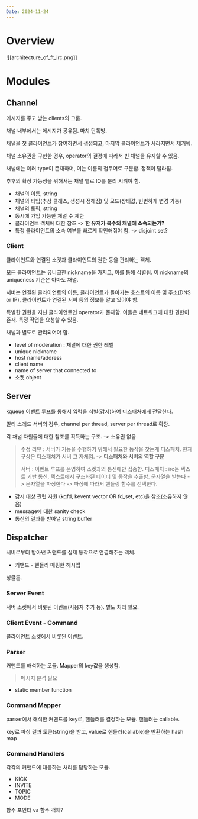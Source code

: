 ```yaml
---
Date: 2024-11-24
---
```

# Overview
![[architecture_of_ft_irc.png]]
# Modules

## Channel
메시지를 주고 받는 clients의 그룹.

채널 내부에서는 메시지가 공유됨. 마치 단톡방.

채널을 첫 클라이언트가 참여하면서 생성되고, 마지막 클라이언트가 사라지면서 제거됨.

채널 소유권을 구현한 경우, operator의 결정에 따라서 빈 채널을 유지할 수 있음.

채널에는 여러 type이 존재하며, 이는 이름의 접두어로 구분함. 정책이 달라짐.

추후의 확장 가능성을 위해서는 채널 별로 IO를 분리 시켜야 함. 

- 채널의 이름, string
- 채널의 타입(추상 클래스, 생성시 정해짐) 및 모드(상태값, 빈번하게 변경 가능)
- 채널의 토픽, string
- 동시에 가입 가능한 채널 수 제한
- 클라이언트 객체에 대한 참조 -> **한 유저가 복수의 채널에 소속되는가?**
- 특정 클라이언트의 소속 여부를 빠르게 확인해줘야 함.
	-> disjoint set?
### Client
클라이언트와 연결된 소켓과 클라이언트의 권한 등을 관리하는 객체.

모든 클라이언트는 유니크한 nickname을 가지고, 이를 통해 식별됨. 이 nickname의 uniqueness 기준은 아마도 채널. 

서버는 연결된 클라이언트의 이름, 클라이언트가 돌아가는 호스트의 이름 및 주소(DNS or IP), 클라이언트가 연결된 서버 등의 정보를 알고 있어야 함. 

특별한 권한을 지닌 클라이언트인 operator가 존재함. 이들은 네트워크에 대한 권한이 존재. 특정 작업을 요청할 수 있음.

채널과 별도로 관리되어야 함.

- level of moderation : 채널에 대한 권한 레벨
- unique nickname
- host name/address
- client name
- name of server that connected to
- 소켓 object
## Server
kqueue 이벤트 루프를 통해서 입력을 식별(감지)하여 디스패처에게 전달한다.

멀티 스레드 서버의 경우, channel per thread, server per thread로 확장.

각 채널 자원들에 대한 참조를 획득하는 구조. -> 소유권 없음.

>수정 리뷰 : 서버가 기능을 수행하기 위해서 필요한 동작을 찾는게 디스패처. 현재 구상은 디스패처가 서버 그 자체임. -> **디스패처와 서버의 역할 구분**
>
>서버 : 이벤트 루프를 운영하여 소켓과의 통신에만 집중함.
>디스패처 : irc는 텍스트 기반 통신, 텍스트에서 구조화된 데이터 및 동작을 추출함.
> 	문자열을 받는다 -> 문자열을 파싱한다 -> 파싱에 따라서 핸들링 함수를 선택한다.

- 감시 대상 관련 자원 (kqfd, kevent vector OR fd_set, etc)을 참조(소유하지 않음)
- message에 대한 sanity check
- 통신의 결과를 받아낼 string buffer

## Dispatcher
서버로부터 받아낸 커맨드를 실제 동작으로 연결해주는 객체. 

- 커맨드 - 핸들러 매핑한 해시맵

싱글톤.
### Server Event
서버 소켓에서 비롯된 이벤트(사용자 추가 등). 별도 처리 필요.
### Client Event - Command
클라이언트 소켓에서 비롯된 이벤트.
### Parser
커맨드를 해석하는 모듈. Mapper의 key값을 생성함.

>메시지 분석 필요

- static member function
### Command Mapper
parser에서 해석한 커맨드를 key로, 핸들러를 결정하는 모듈. 핸들러는 callable.

key로 파싱 결과 토큰(string)을 받고, value로 핸들러(callable)을 반환하는 hash map
### Command Handlers
각각의 커맨드에 대응하는 처리를 담당하는 모듈. 
- KICK
- INVITE
- TOPIC
- MODE

함수 포인터 vs 함수 객체?